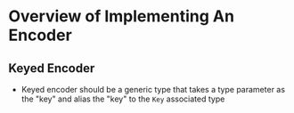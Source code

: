 # Overview of Implementing An Encoder

## Keyed Encoder

- Keyed encoder should be a generic type that takes a type parameter as the
  "key" and alias the "key" to the `Key` associated type

